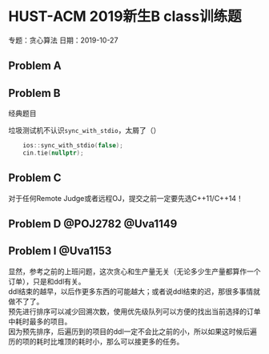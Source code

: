 # HUST-ACM 2019新生B class训练题

专题：贪心算法 日期：2019-10-27

## Problem A  

## Problem B  
经典题目

垃圾测试机不认识`sync_with_stdio`，太屑了（）  
```c++
    ios::sync_with_stdio(false);
    cin.tie(nullptr);
```

## Problem C  
对于任何Remote Judge或者远程OJ，提交之前一定要先选C++11/C++14！

## Problem D @POJ2782 @Uva1149  


## Problem I @Uva1153
显然，参考之前的上班问题，这次贪心和生产量无关（无论多少生产量都算作一个订单），只是和ddl有关。  
ddl结束的越早，以后作更多东西的可能越大；或者说ddl结束的迟，那很多事情就做不了了。  
预先进行排序可以减少回溯次数，使用优先级队列可以方便的找出当前选择的订单中耗时最多的项目。  
因为预先排序，后遍历到的项目的ddl一定不会比之前的小，所以如果这时候后遍历的项的耗时比堆顶的耗时小，那么可以接更多的任务。

